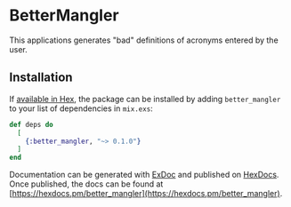 # BetterMangler

This applications generates "bad" definitions of acronyms entered by the user.

## Installation

If [available in Hex](https://hex.pm/docs/publish), the package can be installed
by adding `better_mangler` to your list of dependencies in `mix.exs`:

```elixir
def deps do
  [
    {:better_mangler, "~> 0.1.0"}
  ]
end
```

Documentation can be generated with [ExDoc](https://github.com/elixir-lang/ex_doc)
and published on [HexDocs](https://hexdocs.pm). Once published, the docs can
be found at [https://hexdocs.pm/better_mangler](https://hexdocs.pm/better_mangler).

